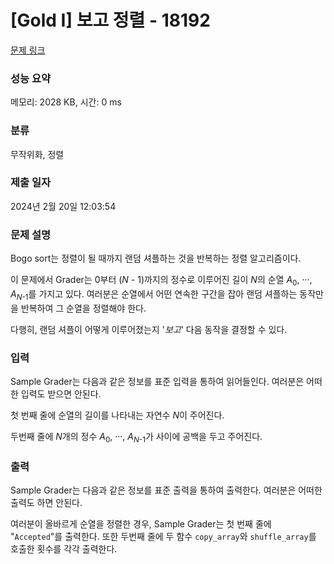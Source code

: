 # [Gold I] 보고 정렬 - 18192 

[문제 링크](https://www.acmicpc.net/problem/18192) 

### 성능 요약

메모리: 2028 KB, 시간: 0 ms

### 분류

무작위화, 정렬

### 제출 일자

2024년 2월 20일 12:03:54

### 문제 설명

<p>Bogo sort는 정렬이 될 때까지 랜덤 셔플하는 것을 반복하는 정렬 알고리즘이다.</p>

<p>이 문제에서 Grader는 0부터 (<em>N</em> - 1)까지의 정수로 이루어진 길이 <em>N</em>의 순열 <em>A</em><sub>0</sub>, ···, <em>A</em><sub><em>N</em>-1</sub>를 가지고 있다. 여러분은 순열에서 어떤 연속한 구간을 잡아 랜덤 셔플하는 동작만을 반복하여 그 순열을 정렬해야 한다.</p>

<p>다행히, 랜덤 셔플이 어떻게 이루어졌는지 '<em>보고</em>' 다음 동작을 결정할 수 있다.</p>

### 입력 

 <p>Sample Grader는 다음과 같은 정보를 표준 입력을 통하여 읽어들인다. 여러분은 어떠한 입력도 받으면 안된다.</p>

<p>첫 번째 줄에 순열의 길이를 나타내는 자연수 <em>N</em>이 주어진다.</p>

<p>두번째 줄에 <em>N</em>개의 정수 <em>A</em><sub>0</sub>, ···, <em>A</em><sub><em>N</em>-1</sub>가 사이에 공백을 두고 주어진다.</p>

### 출력 

 <p>Sample Grader는 다음과 같은 정보를 표준 출력을 통하여 출력한다. 여러분은 어떠한 출력도 하면 안된다.</p>

<p>여러분이 올바르게 순열을 정렬한 경우, Sample Grader는 첫 번째 줄에 "<code>Accepted</code>"를 출력한다. 또한 두번째 줄에 두 함수 <code>copy_array</code>와 <code>shuffle_array</code>를 호출한 횟수를 각각 출력한다.</p>

